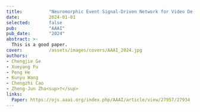 ```yaml
---
title:          "Neuromorphic Event Signal-Driven Network for Video De-raining"
date:           2024-01-01
selected:       false
pub:            "AAAI"
pub_date:       "2024"
abstract: >-
  This is a good paper.
cover:          /assets/images/covers/AAAI_2024.jpg
authors:
- Chengjie Ge
- Xueyang Fu
- Peng He
- Kunyu Wang
- Chengzhi Cao
- Zheng-Jun Zha<sup>†</sup>
links:
  Paper: https://ojs.aaai.org/index.php/AAAI/article/view/27957/27934
---
```

